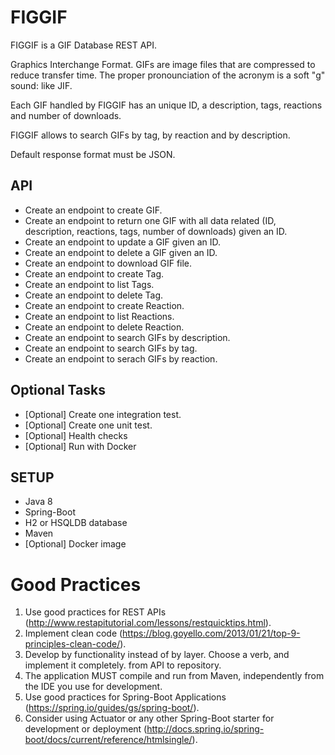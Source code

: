 # FIGGIF

FIGGIF is a GIF Database REST API.

Graphics Interchange Format. GIFs are image files that are compressed to reduce transfer time. The proper pronounciation of the acronym is a soft "g" sound: like JIF. 

Each GIF handled by FIGGIF has an unique ID, a description, tags, reactions and number of downloads.

FIGGIF allows to search GIFs by tag, by reaction and by description.

Default response format must be JSON.

## API

* Create an endpoint to create GIF.
* Create an endpoint to return one GIF with all data related (ID, description, reactions, tags, number of downloads) given an ID.
* Create an endpoint to update a GIF given an ID.
* Create an endpoint to delete a GIF given an ID.
* Create an endpoint to download GIF file.
* Create an endpoint to create Tag.
* Create an endpoint to list Tags.
* Create an endpoint to delete Tag.
* Create an endpoint to create Reaction.
* Create an endpoint to list Reactions.
* Create an endpoint to delete Reaction.
* Create an endpoint to search GIFs by description.
* Create an endpoint to search GIFs by tag.
* Create an endpoint to serach GIFs by reaction.

## Optional Tasks

* [Optional] Create one integration test.
* [Optional] Create one unit test.
* [Optional] Health checks
* [Optional] Run with Docker

## SETUP

* Java 8
* Spring-Boot
* H2 or HSQLDB database
* Maven
* [Optional] Docker image

# Good Practices

1. Use good practices for REST APIs (http://www.restapitutorial.com/lessons/restquicktips.html).
2. Implement clean code (https://blog.goyello.com/2013/01/21/top-9-principles-clean-code/).
3. Develop by functionality instead of by layer. Choose a verb, and implement it completely. from API to repository. 
4. The application MUST compile and run from Maven, independently from the IDE you use for development.
5. Use good practices for Spring-Boot Applications (https://spring.io/guides/gs/spring-boot/).
6. Consider using Actuator or any other Spring-Boot starter for development or deployment (http://docs.spring.io/spring-boot/docs/current/reference/htmlsingle/).
